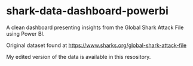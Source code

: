 # shark-data-dashboard-powerbi
A clean dashboard presenting insights from the Global Shark Attack File using Power BI.



Original dataset found at https://www.sharks.org/global-shark-attack-file

My edited version of the data is available in this resository.
